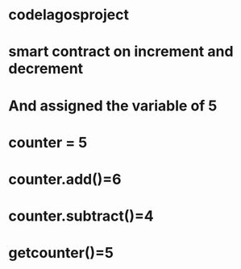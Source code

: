 # codelagosproject
# smart contract on increment and decrement
 # And assigned the variable of 5
# counter = 5
# counter.add()=6
# counter.subtract()=4
# getcounter()=5
